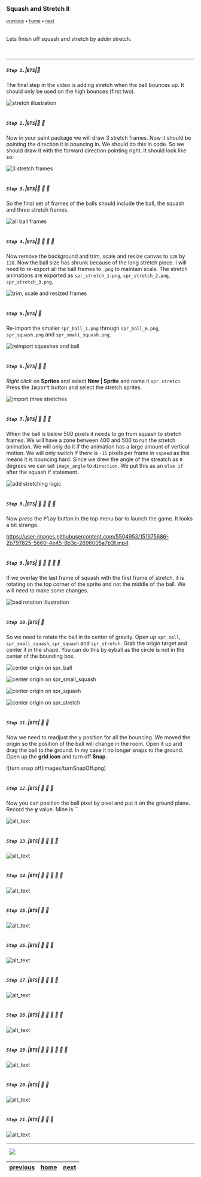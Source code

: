 <img src="https://via.placeholder.com/1000x4/45D7CA/45D7CA" alt="drawing" height="4px"/>

### Squash and Stretch II

<sub>[previous](../) • [home](../README.md#user-content-gms2-background-tiles--sprites---table-of-contents) • [next](../)</sub>

<img src="https://via.placeholder.com/1000x4/45D7CA/45D7CA" alt="drawing" height="4px"/>

Lets finish off squash and stretch by addin stretch.

<br>

---


##### `Step 1.`\|`BTS`|:small_blue_diamond:

The final step in the video is adding stretch when the ball bounces up.  It should only be used on the high bounces (first two).

![stretch illustration](images/stretch.png)

<img src="https://via.placeholder.com/500x2/45D7CA/45D7CA" alt="drawing" height="2px" alt = ""/>

##### `Step 2.`\|`BTS`|:small_blue_diamond: :small_blue_diamond: 

Now in your paint package we will draw 3 stretch frames.  Now it should be pointing the direction it is bouncing in.  We should do this in code.  So we should draw it with the forward direction pointing right.  It should look like so: 

![3 stretch frames](images/draw3Stretch.png)

<img src="https://via.placeholder.com/500x2/45D7CA/45D7CA" alt="drawing" height="2px" alt = ""/>

##### `Step 3.`\|`BTS`|:small_blue_diamond: :small_blue_diamond: :small_blue_diamond:

So the final set of frames of the balls should include the ball, the squash and three stretch frames.

![all ball frames](images/finalBallFrames.png)

<img src="https://via.placeholder.com/500x2/45D7CA/45D7CA" alt="drawing" height="2px" alt = ""/>

##### `Step 4.`\|`BTS`|:small_blue_diamond: :small_blue_diamond: :small_blue_diamond: :small_blue_diamond:

Now remove the background and trim, scale and resize canvas to `128` by `128`.  Now the ball size has shrunk because of the long stretch piece.  I will need to re-export all the ball frames to `.png` to maintain scale. The stretch animations are exported as `spr_stretch_1.png`, `spr_stretch_2.png`, `spr_stretch_3.png`.

![trim, scale and resized frames](images/trimScale.png)

<img src="https://via.placeholder.com/500x2/45D7CA/45D7CA" alt="drawing" height="2px" alt = ""/>

##### `Step 5.`\|`BTS`| :small_orange_diamond:

Re-import the smaller `spr_ball_1.png` through `spr_ball_6.png`, `spr_squash.png` and `spr_small_squash.png`.

![reimport squashes and ball](images/reimportFrames.png)

<img src="https://via.placeholder.com/500x2/45D7CA/45D7CA" alt="drawing" height="2px" alt = ""/>

##### `Step 6.`\|`BTS`| :small_orange_diamond: :small_blue_diamond:

*Right click* on **Sprites** and select **New | Sprite** and name it `spr_stretch`. Press the <kbd>Import</kbd> button and select the stretch sprites.

![import three stretches](images/importStretches.png)

<img src="https://via.placeholder.com/500x2/45D7CA/45D7CA" alt="drawing" height="2px" alt = ""/>

##### `Step 7.`\|`BTS`| :small_orange_diamond: :small_blue_diamond: :small_blue_diamond:

When the ball is below 500 pixels it needs to go from squash to stretch frames.  We will have a zone between 400 and 500 to run the stretch animation.  We will only do it if the animation has a large amount of vertical motion.  We will only switch if there is `-15` pixels per frame in `vspeed` as this means it is bouncing hard. Since we drew the angle of the streatch as `0` degrees we can set `image_angle` to `direction`. We put this as an `else if` after the squash if statement.

![add stretching logic](images/stretchLogic.png)

<img src="https://via.placeholder.com/500x2/45D7CA/45D7CA" alt="drawing" height="2px" alt = ""/>

##### `Step 8.`\|`BTS`| :small_orange_diamond: :small_blue_diamond: :small_blue_diamond: :small_blue_diamond:

Now *press* the <kbd>Play</kbd> button in the top menu bar to launch the game. It looks a bit strange.

https://user-images.githubusercontent.com/5504953/151975686-2b797825-5660-4e45-8b3c-2696005a7b3f.mp4

<img src="https://via.placeholder.com/500x2/45D7CA/45D7CA" alt="drawing" height="2px" alt = ""/>

##### `Step 9.`\|`BTS`| :small_orange_diamond: :small_blue_diamond: :small_blue_diamond: :small_blue_diamond: :small_blue_diamond:

If we overlay the last frame of squash with the first frame of stretch, it is rotating on the top corner of the sprite and not the middle of the ball.  We will need to make some changes. 

![bad rotation illustration](images/badRotation.png)

<img src="https://via.placeholder.com/500x2/45D7CA/45D7CA" alt="drawing" height="2px" alt = ""/>

##### `Step 10.`\|`BTS`| :large_blue_diamond:

So we need to rotate the ball in its center of gravity.  Open up `spr_ball`, `spr_small_squash`, `spr_squash` and `spr_stretch`. Grab the origin target and center it in the shape. You can do this by eyball as the circle is not in the center of the bounding box.  

![center origin on spr_ball](images/sprBallCenterOrigin.png)


![center origin on spr_small_squash](images/sprSmalLSquashCenterOrigin.png)

![center origin on spr_squash](images/sprSquashCenterOrigin.png)

![center origin on spr_stretch](images/sprStretchCenterOrigin.png)

<img src="https://via.placeholder.com/500x2/45D7CA/45D7CA" alt="drawing" height="2px" alt = ""/>

##### `Step 11.`\|`BTS`| :large_blue_diamond: :small_blue_diamond: 

Now we need to readjust the y position for all the bouncing.  We moved the origin so the position of the ball will change in the room.  Open it up and drag the ball to the ground.  In my case it no longer snaps to the ground.  Open up the **grid icon** and turn off **Snap**.

![turn snap off(images/turnSnapOff.png)

<img src="https://via.placeholder.com/500x2/45D7CA/45D7CA" alt="drawing" height="2px" alt = ""/>


##### `Step 12.`\|`BTS`| :large_blue_diamond: :small_blue_diamond: :small_blue_diamond: 

Now you can position the ball pixel by pixel and put it on the ground plane.  Record the **y** value.  Mine is ``

![alt_text](images/newYPos.png)

<img src="https://via.placeholder.com/500x2/45D7CA/45D7CA" alt="drawing" height="2px" alt = ""/>

##### `Step 13.`\|`BTS`| :large_blue_diamond: :small_blue_diamond: :small_blue_diamond:  :small_blue_diamond: 

![alt_text](images/.png)

<img src="https://via.placeholder.com/500x2/45D7CA/45D7CA" alt="drawing" height="2px" alt = ""/>

##### `Step 14.`\|`BTS`| :large_blue_diamond: :small_blue_diamond: :small_blue_diamond: :small_blue_diamond:  :small_blue_diamond: 

![alt_text](images/.png)

<img src="https://via.placeholder.com/500x2/45D7CA/45D7CA" alt="drawing" height="2px" alt = ""/>

##### `Step 15.`\|`BTS`| :large_blue_diamond: :small_orange_diamond: 

![alt_text](images/.png)

<img src="https://via.placeholder.com/500x2/45D7CA/45D7CA" alt="drawing" height="2px" alt = ""/>

##### `Step 16.`\|`BTS`| :large_blue_diamond: :small_orange_diamond:   :small_blue_diamond: 

![alt_text](images/.png)

<img src="https://via.placeholder.com/500x2/45D7CA/45D7CA" alt="drawing" height="2px" alt = ""/>

##### `Step 17.`\|`BTS`| :large_blue_diamond: :small_orange_diamond: :small_blue_diamond: :small_blue_diamond:

![alt_text](images/.png)

<img src="https://via.placeholder.com/500x2/45D7CA/45D7CA" alt="drawing" height="2px" alt = ""/>

##### `Step 18.`\|`BTS`| :large_blue_diamond: :small_orange_diamond: :small_blue_diamond: :small_blue_diamond: :small_blue_diamond:

![alt_text](images/.png)

<img src="https://via.placeholder.com/500x2/45D7CA/45D7CA" alt="drawing" height="2px" alt = ""/>

##### `Step 19.`\|`BTS`| :large_blue_diamond: :small_orange_diamond: :small_blue_diamond: :small_blue_diamond: :small_blue_diamond: :small_blue_diamond:

![alt_text](images/.png)

<img src="https://via.placeholder.com/500x2/45D7CA/45D7CA" alt="drawing" height="2px" alt = ""/>

##### `Step 20.`\|`BTS`| :large_blue_diamond: :large_blue_diamond:

![alt_text](images/.png)

<img src="https://via.placeholder.com/500x2/45D7CA/45D7CA" alt="drawing" height="2px" alt = ""/>

##### `Step 21.`\|`BTS`| :large_blue_diamond: :large_blue_diamond: :small_blue_diamond:

![alt_text](images/.png)

___


<img src="https://via.placeholder.com/1000x4/dba81a/dba81a" alt="drawing" height="4px" alt = ""/>

<img src="https://via.placeholder.com/1000x100/45D7CA/000000/?text=Next Up - ADD NEXT PAGE">

<img src="https://via.placeholder.com/1000x4/dba81a/dba81a" alt="drawing" height="4px" alt = ""/>

| [previous](../)| [home](../README.md#user-content-gms2-background-tiles--sprites---table-of-contents) | [next](../)|
|---|---|---|
